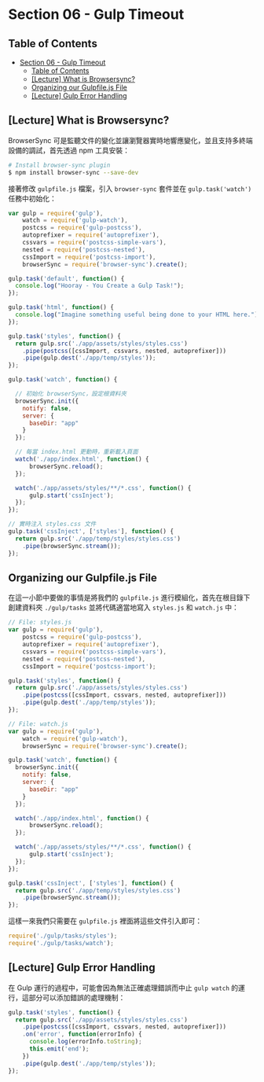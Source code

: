 # Section 06 - Gulp Timeout

## Table of Contents

- [Section 06 - Gulp Timeout](#section-06---gulp-timeout)
  - [Table of Contents](#table-of-contents)
  - [[Lecture] What is Browsersync?](#lecture-what-is-browsersync)
  - [Organizing our Gulpfile.js File](#organizing-our-gulpfilejs-file)
  - [[Lecture] Gulp Error Handling](#lecture-gulp-error-handling)

## [Lecture] What is Browsersync?

BrowserSync 可是監聽文件的變化並讓瀏覽器實時地響應變化，並且支持多終端設備的調試，首先透過 npm 工具安裝：

```bash
# Install browser-sync plugin
$ npm install browser-sync --save-dev
```

接著修改 `gulpfile.js` 檔案，引入 `browser-sync` 套件並在 `gulp.task('watch')` 任務中初始化：

```javascript
var gulp = require('gulp'),
    watch = require('gulp-watch'),
    postcss = require('gulp-postcss'),
    autoprefixer = require('autoprefixer'),
    cssvars = require('postcss-simple-vars'),
    nested = require('postcss-nested'),
    cssImport = require('postcss-import'),
    browserSync = require('browser-sync').create();

gulp.task('default', function() {
  console.log("Hooray - You Create a Gulp Task!");
});

gulp.task('html', function() {
  console.log("Imagine something useful being done to your HTML here.");
});

gulp.task('styles', function() {
  return gulp.src('./app/assets/styles/styles.css')
    .pipe(postcss([cssImport, cssvars, nested, autoprefixer]))
    .pipe(gulp.dest('./app/temp/styles'));
});

gulp.task('watch', function() {

  // 初始化 browserSync，設定根資料夾
  browserSync.init({
    notify: false,
    server: {
      baseDir: "app"
    }
  });

  // 每當 index.html 更動時，重新載入頁面
  watch('./app/index.html', function() {
      browserSync.reload();
  });

  watch('./app/assets/styles/**/*.css', function() {
      gulp.start('cssInject');
  });
});

// 實時注入 styles.css 文件
gulp.task('cssInject', ['styles'], function() {
  return gulp.src('./app/temp/styles/styles.css')
    .pipe(browserSync.stream());
});
```

## Organizing our Gulpfile.js File

在這一小節中要做的事情是將我們的 `gulpfile.js` 進行模組化，首先在根目錄下創建資料夾 `./gulp/tasks` 並將代碼適當地寫入 `styles.js` 和 `watch.js` 中：

```javascript
// File: styles.js
var gulp = require('gulp'),
    postcss = require('gulp-postcss'),
    autoprefixer = require('autoprefixer'),
    cssvars = require('postcss-simple-vars'),
    nested = require('postcss-nested'),
    cssImport = require('postcss-import');

gulp.task('styles', function() {
  return gulp.src('./app/assets/styles/styles.css')
    .pipe(postcss([cssImport, cssvars, nested, autoprefixer]))
    .pipe(gulp.dest('./app/temp/styles'));
});
```

```javascript
// File: watch.js
var gulp = require('gulp'),
    watch = require('gulp-watch'),
    browserSync = require('browser-sync').create();

gulp.task('watch', function() {
  browserSync.init({
    notify: false,
    server: {
      baseDir: "app"
    }
  });

  watch('./app/index.html', function() {
      browserSync.reload();
  });

  watch('./app/assets/styles/**/*.css', function() {
      gulp.start('cssInject');
  });
});

gulp.task('cssInject', ['styles'], function() {
  return gulp.src('./app/temp/styles/styles.css')
    .pipe(browserSync.stream());
});
```

這樣一來我們只需要在 `gulpfile.js` 裡面將這些文件引入即可：

```javascript
require('./gulp/tasks/styles');
require('./gulp/tasks/watch');
```

## [Lecture] Gulp Error Handling

在 Gulp 運行的過程中，可能會因為無法正確處理錯誤而中止 `gulp watch` 的運行，這部分可以添加錯誤的處理機制：

```javascript
gulp.task('styles', function() {
  return gulp.src('./app/assets/styles/styles.css')
    .pipe(postcss([cssImport, cssvars, nested, autoprefixer]))
    .on('error', function(errorInfo) {
      console.log(errorInfo.toString);
      this.emit('end');
    })
    .pipe(gulp.dest('./app/temp/styles'));
});
```